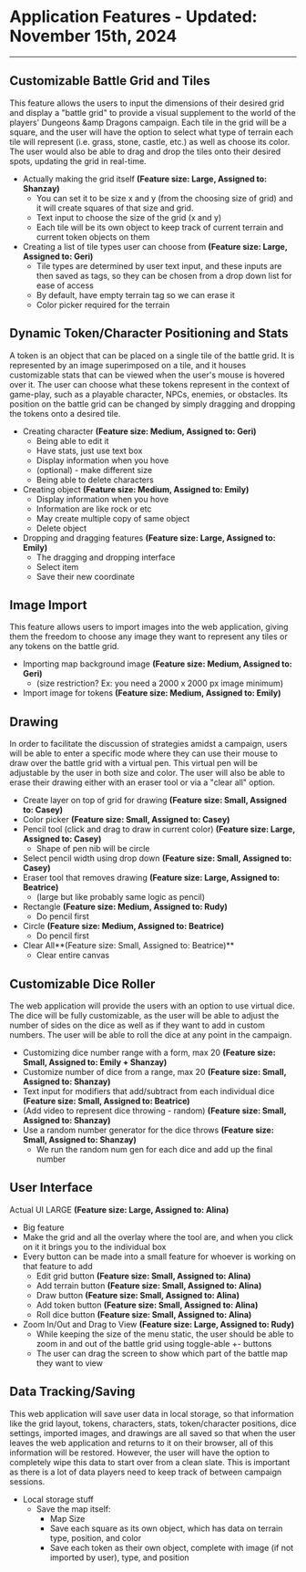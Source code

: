 # Application Features - Updated: November 15th, 2024
---
## Customizable Battle Grid and Tiles

This feature allows the users to input the dimensions of their desired grid and display a "battle grid" to provide a visual supplement to the world of the players' Dungeons &amp Dragons campaign. Each tile in the grid will be a square, and the user will have the option to select what type of terrain each tile will represent (i.e. grass, stone, castle, etc.) as well as choose its color. The user would also be able to drag and drop the tiles onto their desired spots, updating the grid in real-time.
- Actually making the grid itself **(Feature size: Large, Assigned to: Shanzay)**
  - You can set it to be size x and y (from the choosing size of grid) and it will create squares of that size and grid. 
  - Text input to choose the size of the grid (x and y)
  - Each tile will be its own object to keep track of current terrain and current token objects on them
- Creating a list of tile types user can choose from **(Feature size: Large, Assigned to: Geri)**
  - Tile types are determined by user text input, and these inputs are then saved as tags, so they can be chosen from a drop down list for ease of access
  - By default, have empty terrain tag so we can erase it
  - Color picker required for the terrain 

## Dynamic Token/Character Positioning and Stats

A token is an object that can be placed on a single tile of the battle grid. It is represented by an image superimposed on a tile, and it houses customizable stats that can be viewed when the user's mouse is hovered over it. The user can choose what these tokens represent in the context of game-play, such as a playable character, NPCs, enemies, or obstacles. Its position on the battle grid can be changed by simply dragging and dropping the tokens onto a desired tile.

- Creating character **(Feature size: Medium, Assigned to: Geri)**
  - Being able to edit it
  - Have stats, just use text box
  - Display information when you hove
  - (optional) - make different size
  - Being able to delete characters
- Creating object **(Feature size: Medium, Assigned to: Emily)**
  - Display information when you hove
  - Information are like rock or etc
  - May create multiple copy of same object
  - Delete object
- Dropping and dragging features **(Feature size: Large, Assigned to: Emily)**
  - The dragging and dropping interface
  - Select item
  - Save their new coordinate

## Image Import

This feature allows users to import images into the web application, giving them the freedom to choose any image they want to represent any tiles or any tokens on the battle grid. 
- Importing map background image **(Feature size: Medium, Assigned to: Geri)**
  - (size restriction? Ex: you need a 2000 x 2000 px image minimum) 
- Import image for tokens **(Feature size: Medium, Assigned to: Emily)**

## Drawing 

In order to facilitate the discussion of strategies amidst a campaign, users will be able to enter a specific mode where they can use their mouse to draw over the battle grid with a virtual pen. This virtual pen will be adjustable by the user in both size and color. The user will also be able to erase their drawing either with an eraser tool or via a "clear all" option.

- Create layer on top of grid for drawing **(Feature size: Small, Assigned to: Casey)**
- Color picker **(Feature size: Small, Assigned to: Casey)**
- Pencil tool (click and drag to draw in current color) **(Feature size: Large, Assigned to: Casey)**
  - Shape of pen nib will be circle
- Select pencil width using drop down **(Feature size: Small, Assigned to: Casey)**
- Eraser tool that removes drawing **(Feature size: Large, Assigned to: Beatrice)**
  - (large but like probably same logic as pencil)
- Rectangle **(Feature size: Medium, Assigned to: Rudy)**
  - Do pencil first
- Circle **(Feature size: Medium, Assigned to: Beatrice)**
  - Do pencil first
- Clear All**(Feature size: Small, Assigned to: Beatrice)**
  - Clear entire canvas

## Customizable Dice Roller

The web application will provide the users with an option to use virtual dice. The dice will be fully customizable, as the user will be able to adjust the number of sides on the dice as well as if they want to add in custom numbers. The user will be able to roll the dice at any point in the campaign.

- Customizing dice number range with a form, max 20 **(Feature size: Small, Assigned to: Emily + Shanzay)**
- Customize number of dice from a range, max 20 **(Feature size: Small, Assigned to: Shanzay)**
- Text input for modifiers that add/subtract from each individual dice **(Feature size: Small, Assigned to: Beatrice)**
- (Add video to represent dice throwing - random) **(Feature size: Small, Assigned to: Shanzay)**
- Use a random number generator for the dice throws **(Feature size: Small, Assigned to: Shanzay)**
  - We run the random num gen for each dice and add up the final number

## User Interface
Actual UI LARGE **(Feature size: Large, Assigned to: Alina)**
- Big feature
- Make the grid and all the overlay where the tool are, and when you click on it it brings you to the individual box
- Every button can be made into a small feature for whoever is working on that feature to add 
  - Edit grid button **(Feature size: Small, Assigned to: Alina)**
  - Add terrain button **(Feature size: Small, Assigned to: Alina)**
  - Draw button **(Feature size: Small, Assigned to: Alina)**
  - Add token button **(Feature size: Small, Assigned to: Alina)**
  - Roll dice button **(Feature size: Small, Assigned to: Alina)**
- Zoom In/Out and Drag to View **(Feature size: Large, Assigned to: Rudy)**
  - While keeping the size of the menu static, the user should be able to zoom in and out of the battle grid using toggle-able +- buttons
  - The user can drag the screen to show which part of the battle map they want to view


## Data Tracking/Saving

This web application will save user data in local storage, so that information like the grid layout, tokens, characters, stats, token/character positions, dice settings, imported images, and drawings are all saved so that when the user leaves the web application and returns to it on their browser, all of this information will be restored. However, the user will have the option to completely wipe this data to start over from a clean slate. This is important as there is a lot of data players need to keep track of between campaign sessions.
- Local storage stuff 
  - Save the map itself:
    - Map Size
    - Save each square as its own object, which has data on terrain type, position, and color
    - Save each token as their own object, complete with image (if not imported by user), type, and position

